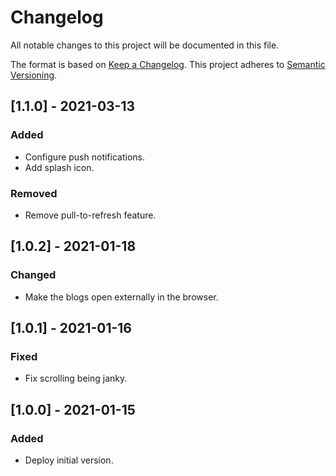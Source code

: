 # Changelog

All notable changes to this project will be documented in this file.

The format is based on [Keep a Changelog](https://keepachangelog.com/en/1.0.0/).
This project adheres to [Semantic Versioning](https://semver.org/spec/v2.0.0.html).

## [1.1.0] - 2021-03-13

### Added

- Configure push notifications.
- Add splash icon.

### Removed

- Remove pull-to-refresh feature.

## [1.0.2] - 2021-01-18

### Changed

- Make the blogs open externally in the browser.

## [1.0.1] - 2021-01-16

### Fixed

- Fix scrolling being janky.

## [1.0.0] - 2021-01-15

### Added

- Deploy initial version.
